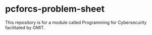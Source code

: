 # pcforcs-problem-sheet
This repository is for a module called Programming for Cybersecurity facilitated by GMIT.
